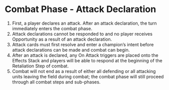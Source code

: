 # Combat Phase - Attack Declaration

1. First, a player declares an attack. After an attack declaration, the turn immediately enters the combat phase.
2. Attack declarations cannot be responded to and no player receives Opportunity as a result of an attack declaration.
3. Attack cards must first resolve and enter a champion’s intent before attack declarations can be made and combat can begin.
4. After an attack is declared, any On Attack triggers are placed onto the Effects Stack and players will be able to respond at the beginning of the Retaliation Step of combat.
5. Combat will not end as a result of either all defending or all attacking units leaving the field during combat; the combat phase will still proceed through all combat steps and sub-phases.
